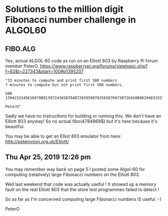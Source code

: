 # Solutions to the million digit Fibonacci number challenge in ALGOL60

## FIBO.ALG

Yes, actual ALGOL 60 code as run on an Elliott 803 by Raspberry Pi forum member PeterO.
https://www.raspberrypi.org/forums/viewtopic.php?f=62&t=227343&start=100#p1395207

    "33 minutes to compute and print first 500 numbers
    7 minutes to compute but not print first 500 numbers.

    500 139423224561697880139724382870407283950070256587697307264108962948325571622863290691557658876222521294125

    PeterO"

Sadly we have no instructions for building or running this. We don't have an Elliott 803 anyway! So no actual fibo(4784969$) but it's here because it's beautiful.

You may be able to get an Elliot 803 emulator from here: http://peteronion.org.uk/Elliott/



##  Thu Apr 25, 2019 12:26 pm

You may remember way back on page 5 I posted some Algol-60 for computing (relatively) large Fibonacci numbers on the Elliott 803.

Well last weekend that code was actually useful ! It showed up a memory fault on the real Elliott 803 that the store test programmes failed to detect !

So as far as I'm concerned computing large Fibonacci numbers IS useful :-)

PeterO
